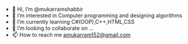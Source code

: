 - 👋 Hi, I’m @mukarramshabbir
- 👀 I’m interested in Computer programming and designing algorithms
- 🌱 I’m currently learning C#(OOP),C++,HTML,CSS
- 💞️ I’m looking to collaborate on ...
- 📫 How to reach me amukarram152@gmail.com

<!---
mukarramshabbir/mukarramshabbir is a ✨ special ✨ repository because its `README.md` (this file) appears on your GitHub profile.
You can click the Preview link to take a look at your changes.
--->
